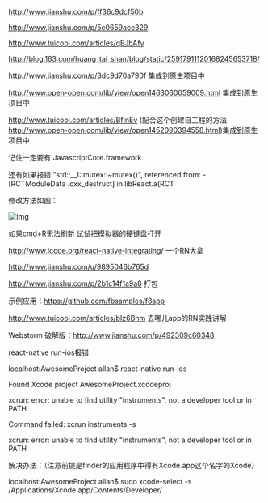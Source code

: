 <http://www.jianshu.com/p/ff36c9dcf50b>

<http://www.jianshu.com/p/5c0659ace329>

<http://www.tuicool.com/articles/qEJbAfy>

<http://blog.163.com/huang_tai_shan/blog/static/25917911120168245653718/>

<http://www.jianshu.com/p/3dc9d70a790f>  集成到原生项目中

<http://www.open-open.com/lib/view/open1463060059009.html>   集成到原生项目中

<http://www.tuicool.com/articles/BfInEv> (配合这个创建自工程的方法<http://www.open-open.com/lib/view/open1452090394558.html>)集成到原生项目中

记住一定要有  JavascriptCore.framework

还有如果报错:"std::__1::mutex::~mutex()", referenced from:       -[RCTModuleData .cxx_destruct] in libReact.a(RCT

修改方法如图：

![img](http://img.blog.csdn.net/20170228141159376)

如果cmd+R无法刷新 试试把模拟器的硬键盘打开

<http://www.lcode.org/react-native-integrating/>  一个RN大拿

<http://www.jianshu.com/u/9895046b765d>

<http://www.jianshu.com/p/2b1c14f1a9a8>  打包

示例应用：<https://github.com/fbsamples/f8app>

<http://www.tuicool.com/articles/bIz6Bnm>  去哪儿app的RN实践讲解

Webstorm 破解版：<http://www.jianshu.com/p/492309c60348>

react-native run-ios报错

localhost:AwesomeProject allan$ react-native run-ios

Found Xcode project AwesomeProject.xcodeproj

xcrun: error: unable to find utility "instruments", not a developer tool or in PATH

Command failed: xcrun instruments -s

xcrun: error: unable to find utility "instruments", not a developer tool or in PATH

解决办法：（注意前提是finder的应用程序中得有Xcode.app这个名字的Xcode）

localhost:AwesomeProject allan$ sudo xcode-select -s /Applications/Xcode.app/Contents/Developer/